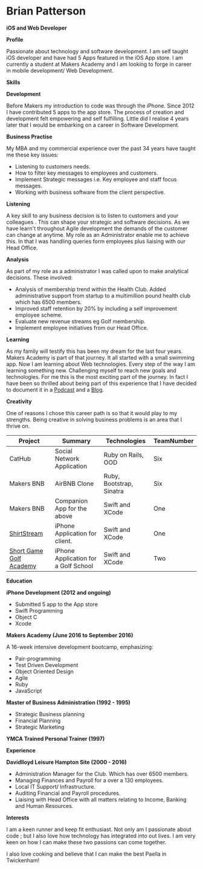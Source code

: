 # Brian Patterson

**iOS and Web Developer**

**Profile**

Passionate about technology and software development.  I am self taught iOS developer and have had 5 Apps featured in the iOS App store.  I am currently a student at Makers Academy and I am looking to forge in career in mobile development/ Web Development.

**Skills**

**Development**

Before Makers my introduction to code was through the iPhone. Since 2012 I have contributed 5 apps to the app store.  The process of creation and development felt empowering and self fulfilling. Little did I realise 4 years later that I would be embarking on a career in Software Development.

**Business Practise**

My MBA and my commercial experience over the past 34 years have taught me these key issues:

- Listening to customers needs.
- How to filter key messages to employees and customers.
- Implement Strategic messages i.e. Key employee and staff focus messages.
- Working with business software from the client perspective.

**Listening**

A key skill to any business  decision is to listen to customers and your colleagues .  This can shape your strategic and software decisions.  As we have learn&#39;t throughout Agile development the demands of the customer can change at anytime. My role as an Administrator enable me to achieve this. In that I was handling queries form employees plus liaising with our Head Office.

**Analysis**

As part of my role as a administrator I was called upon to make analytical decisions. These involved:

- Analysis of membership trend within the Health Club. Added administrative support from startup to a multimillion pound health club which has 6500 members.
- Improved staff retention by 20% by including a self improvement employee scheme.
- Evaluate new revenue streams eg Golf membership.
- Implement employee initiatives from our Head Office.

**Learning**

As my family will testify this has been my dream for the last four years.  Makers Academy is part of that journey. It all started with a small swimming app. Now I am learning about Web technologies.  Every step of the way I am learning something new.  Challenging myself to reach new goals and technologies.  For me this is the most exciting part of the journey. In fact I have been so thrilled about being part of this experience that I have decided to document it in a [Podcast](http://codecastmakers.libsyn.com/) and a [Blog](http://the-makers-journey.ghost.io).

**Creativity**

One of reasons I chose this career path is so that it would play to my strengths.  Being creative in solving business problems is an area that I thrive on.

| Project | Summary | Technologies | TeamNumber |
| --- | --- | --- | --- |
| CatHub | Social Network Application | Ruby on Rails, OOD | Six |
| Makers BNB | AirBNB Clone | Ruby, Bootstrap, Sinatra | Six |
| Makers BNB | Companion App for the above | Swift and XCode | One |
| [ShirtStream](https://itunes.apple.com/us/app/shirtstream/id1121383555?mt=8) | iPhone Application for client. | Swift and XCode | One |
| [Short Game Golf Academy](https://itunes.apple.com/us/app/short-game-golf-academy/id1135969737?mt=8) | iPhone Application for a Golf School | Swift and XCode | Two |

**Education**

**iPhone Development (2012 and ongoing)**

- Submitted 5 app to the App store
- Swift Programming
- Object C
- Xcode

**Makers Academy (June 2016 to September 2016)**

A 16-week intensive development bootcamp, emphasizing:

- Pair-programming
- Test Driven Development
- Object Oriented Design
- Agile
- Ruby
- JavaScript

**Master of Business Administration (1992 - 1995)**

- Strategic Business planning
- Financial Planning
- Strategic Marketing

**YMCA Trained Personal Trainer (1997)**

**Experience**

**Davidlloyd Leisure Hampton Site (2000 - 2016)**

- Administration Manager for the Club.  Which has over 6500 members.
- Managing Finances and Payroll for a over a 130 employees.
- Local IT Support/ Infrastructure.
- Auditing Financial and Payroll procedures.
- Liaising with Head Office with all matters relating to Income, Banking and Human Resources.

**Interests**

I am a keen runner and keep fit enthusiast. Not only am I passionate about code ; but I also love how technology has integrated into out lives.  I am very keen on how I can make these two passions can come together.

I also love cooking and believe that I can make the best Paella in Twickenham!

